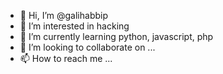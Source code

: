 - 👋 Hi, I’m @galihabbip
- 👀 I’m interested in hacking
- 🌱 I’m currently learning python, javascript, php
- 💞️ I’m looking to collaborate on ...
- 📫 How to reach me ...

<!---
galihabbip/galihabbip is a ✨ special ✨ repository because its `README.md` (this file) appears on your GitHub profile.
You can click the Preview link to take a look at your changes.
--->
